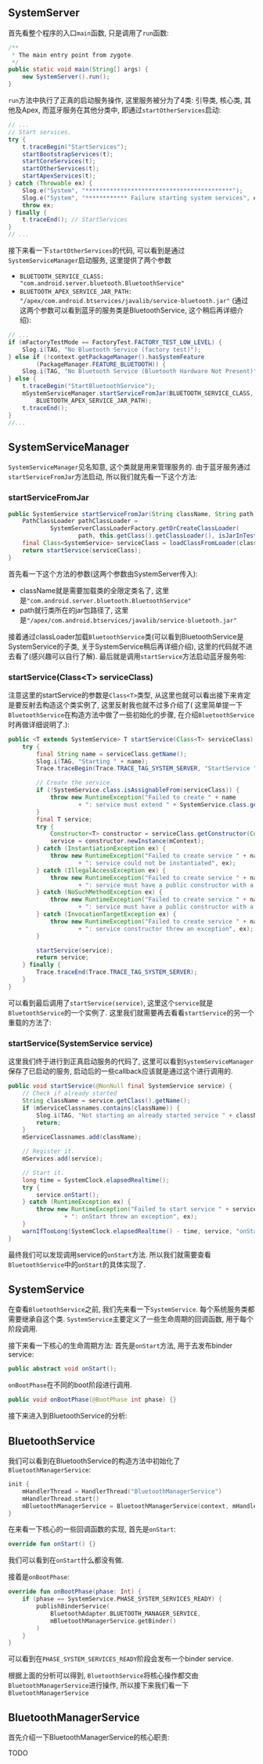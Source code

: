 ## SystemServer
首先看整个程序的入口`main`函数, 只是调用了`run`函数:
```java
/**
 * The main entry point from zygote.
 */
public static void main(String[] args) {
    new SystemServer().run();
}
```

`run`方法中执行了正真的启动服务操作, 这里服务被分为了4类: 引导类, 核心类, 其他及Apex, 而蓝牙服务在其他分类中, 即通过`startOtherServices`启动:
```java
// ...
// Start services.
try {
    t.traceBegin("StartServices");
    startBootstrapServices(t);
    startCoreServices(t);
    startOtherServices(t);
    startApexServices(t);
} catch (Throwable ex) {
    Slog.e("System", "******************************************");
    Slog.e("System", "************ Failure starting system services", ex);
    throw ex;
} finally {
    t.traceEnd(); // StartServices
}
// ...
```

接下来看一下`startOtherServices`的代码, 可以看到是通过`SystemServiceManager`启动服务, 这里提供了两个参数
- `BLUETOOTH_SERVICE_CLASS: "com.android.server.bluetooth.BluetoothService"`
- `BLUETOOTH_APEX_SERVICE_JAR_PATH: "/apex/com.android.btservices/javalib/service-bluetooth.jar"`
(通过这两个参数可以看到蓝牙的服务类是BluetoothService, 这个稍后再详细介绍):
            
``` java
// ...
if (mFactoryTestMode == FactoryTest.FACTORY_TEST_LOW_LEVEL) {
    Slog.i(TAG, "No Bluetooth Service (factory test)");
} else if (!context.getPackageManager().hasSystemFeature
        (PackageManager.FEATURE_BLUETOOTH)) {
    Slog.i(TAG, "No Bluetooth Service (Bluetooth Hardware Not Present)");
} else {
    t.traceBegin("StartBluetoothService");
    mSystemServiceManager.startServiceFromJar(BLUETOOTH_SERVICE_CLASS,
        BLUETOOTH_APEX_SERVICE_JAR_PATH);
    t.traceEnd();
}
//...
```

## SystemServiceManager
`SystemServiceManager`见名知意, 这个类就是用来管理服务的. 由于蓝牙服务通过`startServiceFromJar`方法启动, 所以我们就先看一下这个方法:
### startServiceFromJar
```java
public SystemService startServiceFromJar(String className, String path) {
    PathClassLoader pathClassLoader =
            SystemServerClassLoaderFactory.getOrCreateClassLoader(
                    path, this.getClass().getClassLoader(), isJarInTestApex(path));
    final Class<SystemService> serviceClass = loadClassFromLoader(className, pathClassLoader);
    return startService(serviceClass);
}
```
首先看一下这个方法的参数(这两个参数由SystemServer传入):
- className就是需要加载类的全限定类名了, 这里是`"com.android.server.bluetooth.BluetoothService"`
- path就行类所在的jar包路径了, 这里是`"/apex/com.android.btservices/javalib/service-bluetooth.jar"`

接着通过classLoader加载`BluetoothService`类(可以看到BluetoothService是SystemService的子类, 关于SystemService稍后再详细介绍), 这里的代码就不进去看了(感兴趣可以自行了解).
最后就是调用`startService`方法启动蓝牙服务啦:

### startService(Class\<T\> serviceClass)
注意这里的startService的参数是`Class<T>`类型, 从这里也就可以看出接下来肯定是要反射去构造这个类实例了, 这里反射我也就不过多介绍了(
这里简单提一下`BluetoothService`在构造方法中做了一些初始化的步骤, 在介绍`BluetoothService`时再做详细说明了.):
```java
public <T extends SystemService> T startService(Class<T> serviceClass) {
    try {
        final String name = serviceClass.getName();
        Slog.i(TAG, "Starting " + name);
        Trace.traceBegin(Trace.TRACE_TAG_SYSTEM_SERVER, "StartService " + name);

        // Create the service.
        if (!SystemService.class.isAssignableFrom(serviceClass)) {
            throw new RuntimeException("Failed to create " + name
                    + ": service must extend " + SystemService.class.getName());
        }
        final T service;
        try {
            Constructor<T> constructor = serviceClass.getConstructor(Context.class);
            service = constructor.newInstance(mContext);
        } catch (InstantiationException ex) {
            throw new RuntimeException("Failed to create service " + name
                    + ": service could not be instantiated", ex);
        } catch (IllegalAccessException ex) {
            throw new RuntimeException("Failed to create service " + name
                    + ": service must have a public constructor with a Context argument", ex);
        } catch (NoSuchMethodException ex) {
            throw new RuntimeException("Failed to create service " + name
                    + ": service must have a public constructor with a Context argument", ex);
        } catch (InvocationTargetException ex) {
            throw new RuntimeException("Failed to create service " + name
                    + ": service constructor threw an exception", ex);
        }

        startService(service);
        return service;
    } finally {
        Trace.traceEnd(Trace.TRACE_TAG_SYSTEM_SERVER);
    }
}
```
可以看到最后调用了`startService(service)`, 这里这个`service`就是`BluetoothService`的一个实例了.
这里我们就需要再去看看`startService`的另一个重载的方法了:

### startService(SystemService service)
这里我们终于进行到正真启动服务的代码了, 这里可以看到`SystemServiceManager`保存了已启动的服务, 启动后的一些callback应该就是通过这个进行调用的.
```java
public void startService(@NonNull final SystemService service) {
    // Check if already started
    String className = service.getClass().getName();
    if (mServiceClassnames.contains(className)) {
        Slog.i(TAG, "Not starting an already started service " + className);
        return;
    }
    mServiceClassnames.add(className);

    // Register it.
    mServices.add(service);

    // Start it.
    long time = SystemClock.elapsedRealtime();
    try {
        service.onStart();
    } catch (RuntimeException ex) {
        throw new RuntimeException("Failed to start service " + service.getClass().getName()
                + ": onStart threw an exception", ex);
    }
    warnIfTooLong(SystemClock.elapsedRealtime() - time, service, "onStart");
}
```
最终我们可以发现调用service的`onStart`方法. 所以我们就需要查看`BluetoothService`中的`onStart`的具体实现了.

## SystemService
在查看`BluetoothService`之前, 我们先来看一下`SystemService`. 每个系统服务类都需要继承自这个类.
`SystemService`主要定义了一些生命周期的回调函数, 用于每个阶段调用.

接下来看一下核心的生命周期方法:
首先是`onStart`方法, 用于去发布binder service:
```java
public abstract void onStart();
```

`onBootPhase`在不同的boot阶段进行调用.
```java
public void onBootPhase(@BootPhase int phase) {}
```

接下来进入到BluetoothService的分析:

## BluetoothService
我们可以看到在BluetoothService的构造方法中初始化了`BluetoothManagerService`:
```kotlin
init {
    mHandlerThread = HandlerThread("BluetoothManagerService")
    mHandlerThread.start()
    mBluetoothManagerService = BluetoothManagerService(context, mHandlerThread.getLooper())
}
```

在来看一下核心的一些回调函数的实现, 首先是`onStart`:
```kotlin
override fun onStart() {}
```
我们可以看到在`onStart`什么都没有做.

接着是`onBootPhase`: 
```kotlin
override fun onBootPhase(phase: Int) {
    if (phase == SystemService.PHASE_SYSTEM_SERVICES_READY) {
        publishBinderService(
            BluetoothAdapter.BLUETOOTH_MANAGER_SERVICE,
            mBluetoothManagerService.getBinder()
        )
    }
}
```
可以看到在`PHASE_SYSTEM_SERVICES_READY`阶段会发布一个binder service.

根据上面的分析可以得到, `BluetoothService`将核心操作都交由`BluetoothManagerService`进行操作, 所以接下来我们看一下`BluetoothManagerService`

## BluetoothManagerService
首先介绍一下BluetoothManagerService的核心职责:


TODO

